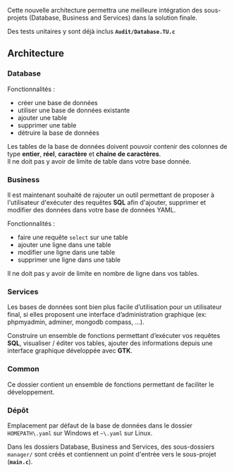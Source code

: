 Cette nouvelle architecture permettra une meilleure intégration des sous-projets (Database, Business and Services) dans la solution finale.

Des tests unitaires y sont déjà inclus __``Audit/Database.TU.c``__

## Architecture

### Database

Fonctionnalités :  
 - créer une base de données
 - utiliser une base de données existante
 - ajouter une table
 - supprimer une table
 - détruire la base de données

Les tables de la base de données doivent pouvoir contenir des colonnes de type __entier__, __réel__, __caractère__ et __chaine de caractères__.  
Il ne doit pas y avoir de limite de table dans votre base donnée.

### Business

Il est maintenant souhaité de rajouter un outil permettant de proposer à l'utilisateur d'exécuter des requêtes __SQL__ afin d'ajouter, supprimer et modifier des données dans votre base de données YAML.

Fonctionnalités :  
 - faire une requête ``select`` sur une table
 - ajouter une ligne dans une table
 - modifier une ligne dans une table
 - supprimer une ligne dans une table

Il ne doit pas y avoir de limite en nombre de ligne dans vos tables.

### Services

Les bases de données sont bien plus facile d’utilisation pour un utilisateur final, si elles proposent une interface d’administration graphique (ex: phpmyadmin, adminer, mongodb compass, …).

Construire un ensemble de fonctions permettant d’exécuter vos requêtes __SQL__, visualiser / éditer vos tables, ajouter des informations depuis une interface graphique développée avec __GTK__.

### Common

Ce dossier contient un ensemble de fonctions permettant de faciliter le développement.

### Dépôt

Emplacement par défaut de la base de données dans le dossier ``HOMEPATH\.yaml`` sur Windows et ``~\.yaml`` sur Linux.

Dans les dossiers Database, Business and Services, des sous-dossiers ``manager/`` sont créés et contiennent un point d'entrée vers le sous-projet (__``main.c``__).
